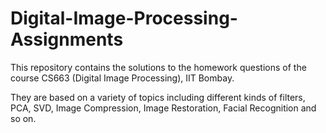 # Digital-Image-Processing-Assignments
This repository contains the solutions to the homework questions of the course CS663 (Digital Image Processing), IIT Bombay.

They are based on a variety of topics including different kinds of filters, PCA, SVD, Image Compression, Image Restoration, Facial Recognition and so on.